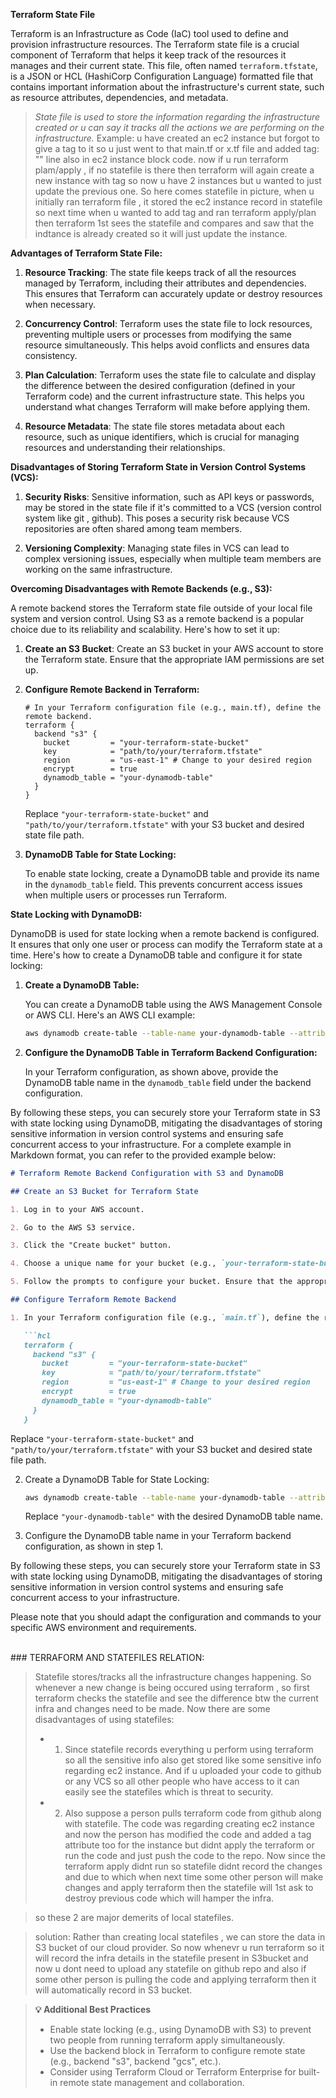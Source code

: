 **Terraform State File**

Terraform is an Infrastructure as Code (IaC) tool used to define and provision infrastructure resources. The Terraform state file is a crucial component of Terraform that helps it keep track of the resources it manages and their current state. This file, often named `terraform.tfstate`, is a JSON or HCL (HashiCorp Configuration Language) formatted file that contains important information about the infrastructure's current state, such as resource attributes, dependencies, and metadata.

> *State file is used to store the information regarding the infrastructure created or u can say it tracks all the actions we are performing on the infrastructure.*
> Example: u have created an ec2 instance but forgot to give a tag to it so u just went to that main.tf or x.tf file and added tag: "" line also in ec2 instance block code. now if u run terraform plam/apply , if no statefile is there then terraform will again create a new instance with tag so now u have 2 instances but u wanted to just update the previous one. So here comes statefile in picture, when u initially ran terraform file , it stored the ec2 instance record in statefile so next time when u wanted to add tag  and ran terraform apply/plan then terraform 1st sees the statefile and compares and saw that the indtance is already created so it will just update the instance.

**Advantages of Terraform State File:**

1. **Resource Tracking**: The state file keeps track of all the resources managed by Terraform, including their attributes and dependencies. This ensures that Terraform can accurately update or destroy resources when necessary.

2. **Concurrency Control**: Terraform uses the state file to lock resources, preventing multiple users or processes from modifying the same resource simultaneously. This helps avoid conflicts and ensures data consistency.

3. **Plan Calculation**: Terraform uses the state file to calculate and display the difference between the desired configuration (defined in your Terraform code) and the current infrastructure state. This helps you understand what changes Terraform will make before applying them.

4. **Resource Metadata**: The state file stores metadata about each resource, such as unique identifiers, which is crucial for managing resources and understanding their relationships.

**Disadvantages of Storing Terraform State in Version Control Systems (VCS):**

1. **Security Risks**: Sensitive information, such as API keys or passwords, may be stored in the state file if it's committed to a VCS (version control system like git , github). This poses a security risk because VCS repositories are often shared among team members.

2. **Versioning Complexity**: Managing state files in VCS can lead to complex versioning issues, especially when multiple team members are working on the same infrastructure.

**Overcoming Disadvantages with Remote Backends (e.g., S3):**

A remote backend stores the Terraform state file outside of your local file system and version control. Using S3 as a remote backend is a popular choice due to its reliability and scalability. Here's how to set it up:

1. **Create an S3 Bucket**: Create an S3 bucket in your AWS account to store the Terraform state. Ensure that the appropriate IAM permissions are set up.

2. **Configure Remote Backend in Terraform:**

   ```hcl
   # In your Terraform configuration file (e.g., main.tf), define the remote backend.
   terraform {
     backend "s3" {
       bucket         = "your-terraform-state-bucket"
       key            = "path/to/your/terraform.tfstate"
       region         = "us-east-1" # Change to your desired region
       encrypt        = true
       dynamodb_table = "your-dynamodb-table"
     }
   }
   ```

   Replace `"your-terraform-state-bucket"` and `"path/to/your/terraform.tfstate"` with your S3 bucket and desired state file path.

3. **DynamoDB Table for State Locking:**

   To enable state locking, create a DynamoDB table and provide its name in the `dynamodb_table` field. This prevents concurrent access issues when multiple users or processes run Terraform.

**State Locking with DynamoDB:**

DynamoDB is used for state locking when a remote backend is configured. It ensures that only one user or process can modify the Terraform state at a time. Here's how to create a DynamoDB table and configure it for state locking:

1. **Create a DynamoDB Table:**

   You can create a DynamoDB table using the AWS Management Console or AWS CLI. Here's an AWS CLI example:

   ```sh
   aws dynamodb create-table --table-name your-dynamodb-table --attribute-definitions AttributeName=LockID,AttributeType=S --key-schema AttributeName=LockID,KeyType=HASH --provisioned-throughput ReadCapacityUnits=5,WriteCapacityUnits=5
   ```

2. **Configure the DynamoDB Table in Terraform Backend Configuration:**

   In your Terraform configuration, as shown above, provide the DynamoDB table name in the `dynamodb_table` field under the backend configuration.

By following these steps, you can securely store your Terraform state in S3 with state locking using DynamoDB, mitigating the disadvantages of storing sensitive information in version control systems and ensuring safe concurrent access to your infrastructure. For a complete example in Markdown format, you can refer to the provided example below:

```markdown
# Terraform Remote Backend Configuration with S3 and DynamoDB

## Create an S3 Bucket for Terraform State

1. Log in to your AWS account.

2. Go to the AWS S3 service.

3. Click the "Create bucket" button.

4. Choose a unique name for your bucket (e.g., `your-terraform-state-bucket`).

5. Follow the prompts to configure your bucket. Ensure that the appropriate permissions are set.

## Configure Terraform Remote Backend

1. In your Terraform configuration file (e.g., `main.tf`), define the remote backend:

   ```hcl
   terraform {
     backend "s3" {
       bucket         = "your-terraform-state-bucket"
       key            = "path/to/your/terraform.tfstate"
       region         = "us-east-1" # Change to your desired region
       encrypt        = true
       dynamodb_table = "your-dynamodb-table"
     }
   }
   ```

   Replace `"your-terraform-state-bucket"` and `"path/to/your/terraform.tfstate"` with your S3 bucket and desired state file path.

2. Create a DynamoDB Table for State Locking:

   ```sh
   aws dynamodb create-table --table-name your-dynamodb-table --attribute-definitions AttributeName=LockID,AttributeType=S --key-schema AttributeName=LockID,KeyType=HASH --provisioned-throughput ReadCapacityUnits=5,WriteCapacityUnits=5
   ```

   Replace `"your-dynamodb-table"` with the desired DynamoDB table name.

3. Configure the DynamoDB table name in your Terraform backend configuration, as shown in step 1.

By following these steps, you can securely store your Terraform state in S3 with state locking using DynamoDB, mitigating the disadvantages of storing sensitive information in version control systems and ensuring safe concurrent access to your infrastructure.


Please note that you should adapt the configuration and commands to your specific AWS environment and requirements.    


<br>
### TERRAFORM AND STATEFILES RELATION:   

> Statefile stores/tracks all the infrastructure changes happening. So whenever a new change is being occured using terraform , so first terraform checks the statefile and see the difference btw the current infra and changes need to be made. Now there are some disadvantages of using statefiles:
> - 1. Since statefile records everything u perform using terraform so all the sensitive info also get stored like some sensitive info regarding ec2 instance. And if u uploaded your code to github or any VCS so all other people who have access to it can easily see the statefiles which is threat to security.
> - 2. Also suppose a person pulls terraform code from github along with statefile. The code was regarding creating ec2 instance and now the person has modified the code and added a tag attribute too for the instance but didnt apply the terraform or run the code and just push the code to the repo. Now since the terraform apply didnt run so statefile didnt record the changes and due to which when next time some other person will make changes and apply terraform then the statefile will 1st ask to destroy previous code which will hamper the infra.

> so these 2 are major demerits of local statefiles.

> solution: 
> Rather than creating local statefiles , we can store the data in S3 bucket of our cloud provider. So now whenevr u run terraform so it will record the infra details in the statefile present in S3bucket and now u dont need to upload any statefile on github repo and also if some other person is pulling the code and applying terraform then it will automatically record in S3 bucket.

> **💡 Additional Best Practices**
> - Enable state locking (e.g., using DynamoDB with S3) to prevent two people from running terraform apply simultaneously.
> - Use the backend block in Terraform to configure remote state (e.g., backend "s3", backend "gcs", etc.).
> - Consider using Terraform Cloud or Terraform Enterprise for built-in remote state management and collaboration.

